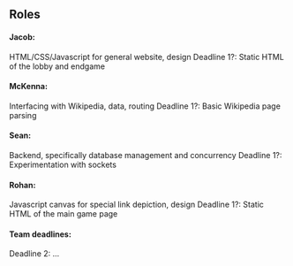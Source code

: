 ## Roles

#### Jacob:
HTML/CSS/Javascript for general website, design
Deadline 1?: Static HTML of the lobby and endgame

#### McKenna:
Interfacing with Wikipedia, data, routing
Deadline 1?: Basic Wikipedia page parsing

#### Sean:
Backend, specifically database management and concurrency
Deadline 1?: Experimentation with sockets

#### Rohan:
Javascript canvas for special link depiction, design
Deadline 1?: Static HTML of the main game page

#### Team deadlines:
Deadline 2: ...
